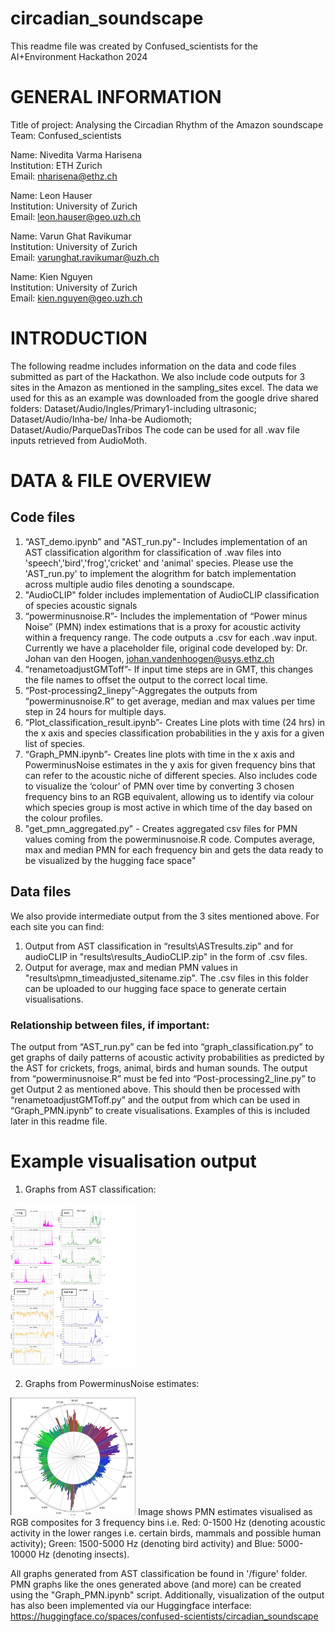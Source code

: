 # circadian_soundscape
This readme file was created by Confused_scientists for the AI+Environment Hackathon 2024

# GENERAL INFORMATION
Title of project: Analysing the Circadian Rhythm of the Amazon soundscape
Team: Confused_scientists

Name: Nivedita Varma Harisena \
Institution: ETH Zurich \
Email: nharisena@ethz.ch

Name: Leon Hauser \
Institution: University of Zurich \
Email: leon.hauser@geo.uzh.ch

Name: Varun Ghat Ravikumar \
Institution: University of Zurich \
Email: varunghat.ravikumar@uzh.ch

Name: Kien Nguyen \
Institution: University of Zurich \
Email: kien.nguyen@geo.uzh.ch

# INTRODUCTION
The following readme includes information on the data and code files submitted as part of the Hackathon. We also include code outputs for 3 sites in the Amazon as mentioned in the sampling_sites excel. The data we used for this as an example was downloaded from the google drive shared folders: Dataset/Audio/Ingles/Primary1-including ultrasonic; Dataset/Audio/Inha-be/ Inha-be Audiomoth; Dataset/Audio/ParqueDasTribos
The code can be used for all .wav file inputs retrieved from AudioMoth.
	
# DATA & FILE OVERVIEW
## Code files
1.	“AST_demo.ipynb” and "AST_run.py"- Includes implementation of an AST classification algorithm for classification of .wav files into 'speech','bird','frog','cricket' and 'animal' species. Please use the 'AST_run.py' to implement the alogrithm for batch implementation across multiple audio files denoting a soundscape. 
2.	"AudioCLIP" folder includes implementation of AudioCLIP classification of species acoustic signals
3.	“powerminusnoise.R”- Includes the implementation of “Power minus Noise” (PMN) index estimations that is a proxy for acoustic activity within a frequency range. The code outputs a .csv for each .wav input. Currently we have a placeholder file, original code developed by: Dr. Johan van den Hoogen,  johan.vandenhoogen@usys.ethz.ch
4.	“renametoadjustGMToff”- If input time steps are in GMT, this changes the file names to offset the output to the correct local time. 
5.	“Post-processing2_linepy”-Aggregates the outputs from “powerminusnoise.R” to get average, median and max values per time step in 24 hours for multiple days.
6.	“Plot_classification_result.ipynb”- Creates Line plots with time (24 hrs) in the x axis and species classification probabilities in the y axis for a given list of species.
7.	“Graph_PMN.ipynb”- Creates line plots with time in the x axis and PowerminusNoise estimates in the y axis for given frequency bins that can refer to the acoustic niche of different species. Also includes code to visualize the ‘colour’ of PMN over time by converting 3 chosen frequency bins to an RGB equivalent, allowing us to identify via colour which species group is most active in which time of the day based on the colour profiles.
8.	"get_pmn_aggregated.py" - Creates aggregated csv files for PMN values coming from the powerminusnoise.R code. Computes average, max and median PMN for each frequency bin and gets the data ready to be visualized by the hugging face space"

## Data files
We also provide intermediate output from the 3 sites mentioned above. For each site you can find:
1.	Output from AST classification in “results\ASTresults.zip" and for audioCLIP in "results\results_AudioCLIP.zip" in the form of .csv files.
2.	Output for average, max and median PMN values in "results\pmn_timeadjusted_sitename.zip". The .csv files in this folder can be uploaded to our hugging face space to generate certain visualisations. 

### Relationship between files, if important: 
The output from “AST_run.py” can be fed into “graph_classification.py” to get graphs of daily patterns of acoustic activity probabilities as predicted by the AST for crickets, frogs, animal, birds and human sounds.
The output from “powerminusnoise.R” must be fed into “Post-processing2_line.py” to get Output 2 as mentioned above. This should then be processed with “renametoadjustGMToff.py” and the output from which can be used in “Graph_PMN.ipynb” to create visualisations. Examples of this is included later in this readme file. 

# Example visualisation output

1.	Graphs from AST classification:  
<img loading="lazy" width="200px" src="./ASTclass_out.jpg" alt="ASTclass_out.jpg" />

2.	Graphs from PowerminusNoise estimates:
<img loading="lazy" width="200px" src="./RGB_cirlce_out.jpg" alt="RGB_cirlce_out.jpg" />
Image shows PMN estimates visualised as RGB composites for 3 frequency bins i.e. Red: 0-1500 Hz (denoting acoustic activity in the lower ranges i.e. certain birds, mammals and possible human activity); Green: 1500-5000 Hz (denoting bird activity) and Blue: 5000-10000 Hz (denoting insects).

All graphs generated from AST classification be found in '/figure' folder. PMN graphs like the ones generated above (and more) can be created using the "Graph_PMN.ipynb" script. 
Additionally, visualization of the output has also been implemented via our Huggingface interface: https://huggingface.co/spaces/confused-scientists/circadian_soundscape
